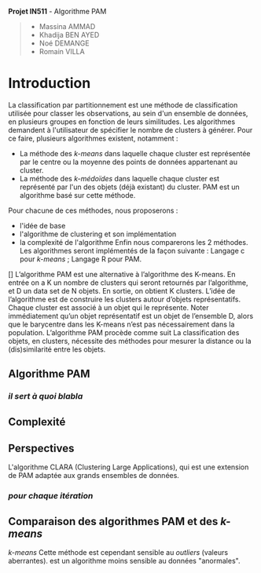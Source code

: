 **Projet IN511** - Algorithme PAM
> - Massina AMMAD
> - Khadija BEN AYED
> - Noé DEMANGE
> - Romain VILLA

# Introduction
La classification par partitionnement est une méthode de classification utilisée pour classer les observations, au sein d'un ensemble de données, en plusieurs groupes en fonction de leurs similitudes. Les algorithmes demandent à l'utilisateur de spécifier le nombre de clusters à générer.
Pour ce faire, plusieurs algorithmes existent, notamment :
- La méthode des _k-means_ dans laquelle chaque cluster est représentée par le centre ou la moyenne des points de données appartenant au cluster. 
- La méthode des _k-médoïdes_ dans laquelle chaque cluster est représenté par l'un des objets (déjà existant) du cluster. PAM est un algorithme basé sur cette méthode.

Pour chacune de ces méthodes, nous proposerons :
- l'idée de base
- l'algorithme de clustering et son implémentation
- la complexité de l'algorithme
Enfin nous comparerons les 2 méthodes.
Les algorithmes seront implémentés de la façon suivante :
      Langage c pour _k-means_ ;
      Langage R pour PAM.
    


[] L’algorithme PAM est une alternative à l’algorithme des K-means. En entrée on a K un nombre de clusters qui seront retournés par l’algorithme, et D un data set de N objets. En sortie, on obtient K clusters. L’idée de l’algorithme est de construire les clusters autour d’objets représentatifs. Chaque cluster est associé à un objet qui le représente. Noter immédiatement qu’un objet représentatif est un objet de l’ensemble D, alors que le barycentre dans les K-means n’est pas nécessairement dans la population. L’algorithme PAM procède comme suit
La classification des objets, en clusters, nécessite des méthodes pour mesurer la distance ou la (dis)similarité entre les objets. 

## Algorithme PAM

### *il sert à quoi blabla*

## Complexité

## Perspectives 
L'algorithme CLARA (Clustering Large Applications), qui est une extension de PAM adaptée aux grands ensembles de données.

### *pour chaque itération*

## Comparaison des algorithmes PAM et des *k-means*

_k-means_ Cette méthode est cependant sensible au _outliers_ (valeurs aberrantes).
 est un algorithme moins sensible au données "anormales".
